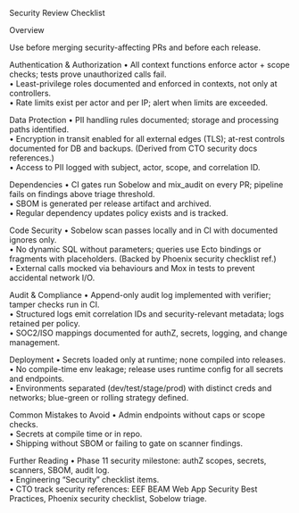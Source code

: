 
Security Review Checklist

Overview

Use before merging security-affecting PRs and before each release.

Authentication & Authorization
	•	All context functions enforce actor + scope checks; tests prove unauthorized calls fail.  
	•	Least-privilege roles documented and enforced in contexts, not only at controllers.  
	•	Rate limits exist per actor and per IP; alert when limits are exceeded.  

Data Protection
	•	PII handling rules documented; storage and processing paths identified.  
	•	Encryption in transit enabled for all external edges (TLS); at-rest controls documented for DB and backups. (Derived from CTO security docs references.)  
	•	Access to PII logged with subject, actor, scope, and correlation ID.  

Dependencies
	•	CI gates run Sobelow and mix_audit on every PR; pipeline fails on findings above triage threshold.  
	•	SBOM is generated per release artifact and archived.  
	•	Regular dependency updates policy exists and is tracked.  

Code Security
	•	Sobelow scan passes locally and in CI with documented ignores only.  
	•	No dynamic SQL without parameters; queries use Ecto bindings or fragments with placeholders. (Backed by Phoenix security checklist ref.)  
	•	External calls mocked via behaviours and Mox in tests to prevent accidental network I/O.  

Audit & Compliance
	•	Append-only audit log implemented with verifier; tamper checks run in CI.  
	•	Structured logs emit correlation IDs and security-relevant metadata; logs retained per policy.  
	•	SOC2/ISO mappings documented for authZ, secrets, logging, and change management.  

Deployment
	•	Secrets loaded only at runtime; none compiled into releases.  
	•	No compile-time env leakage; release uses runtime config for all secrets and endpoints.  
	•	Environments separated (dev/test/stage/prod) with distinct creds and networks; blue-green or rolling strategy defined.  

Common Mistakes to Avoid
	•	Admin endpoints without caps or scope checks.  
	•	Secrets at compile time or in repo.  
	•	Shipping without SBOM or failing to gate on scanner findings.  

Further Reading
	•	Phase 11 security milestone: authZ scopes, secrets, scanners, SBOM, audit log.  
	•	Engineering “Security” checklist items.  
	•	CTO track security references: EEF BEAM Web App Security Best Practices, Phoenix security checklist, Sobelow triage.  

